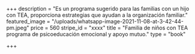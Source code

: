 +++
description = "Es un programa sugerido para las familias con un hijo con TEA, proporciona estrategias que ayudan a la organización familiar."
featured_image = "/uploads/whatsapp-image-2021-11-08-at-3-42-44-pm.jpeg"
price = 560
stripe_id = "xxxx"
title = "Familia de niños con TEA programa de psicoeducación emocional y apoyo mutuo."
type = "book"

+++
